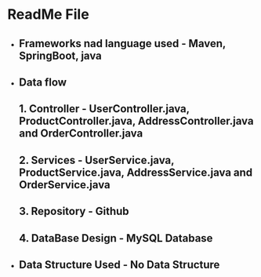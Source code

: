 #           ReadMe File

*   ##    Frameworks nad language used - Maven, SpringBoot, java
*   ##    Data flow
    ##   1. Controller - UserController.java, ProductController.java, AddressController.java  and OrderController.java
    ##   2. Services - UserService.java, ProductService.java, AddressService.java  and OrderService.java
    ##   3. Repository - Github
    ##   4. DataBase Design - MySQL Database 

* ## Data Structure Used - No Data Structure


